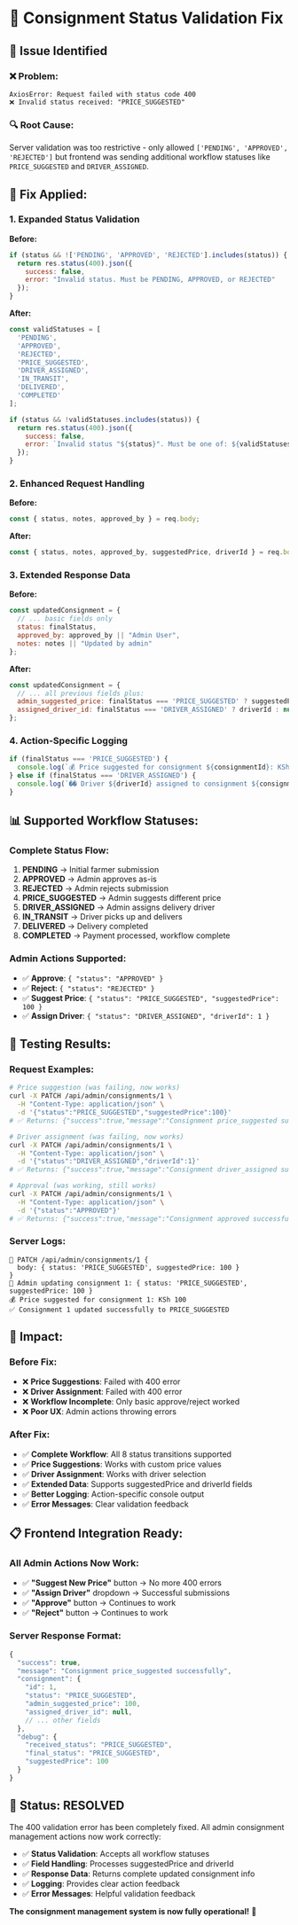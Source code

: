 # 🔧 Consignment Status Validation Fix

## 🎯 Issue Identified

### ❌ **Problem:**
```
AxiosError: Request failed with status code 400
❌ Invalid status received: "PRICE_SUGGESTED"
```

### 🔍 **Root Cause:**
Server validation was too restrictive - only allowed `['PENDING', 'APPROVED', 'REJECTED']` but frontend was sending additional workflow statuses like `PRICE_SUGGESTED` and `DRIVER_ASSIGNED`.

## 🚀 **Fix Applied:**

### **1. Expanded Status Validation**
**Before:**
```javascript
if (status && !['PENDING', 'APPROVED', 'REJECTED'].includes(status)) {
  return res.status(400).json({
    success: false,
    error: "Invalid status. Must be PENDING, APPROVED, or REJECTED"
  });
}
```

**After:**
```javascript
const validStatuses = [
  'PENDING', 
  'APPROVED', 
  'REJECTED', 
  'PRICE_SUGGESTED', 
  'DRIVER_ASSIGNED', 
  'IN_TRANSIT', 
  'DELIVERED', 
  'COMPLETED'
];

if (status && !validStatuses.includes(status)) {
  return res.status(400).json({
    success: false,
    error: `Invalid status "${status}". Must be one of: ${validStatuses.join(', ')}`
  });
}
```

### **2. Enhanced Request Handling**
**Before:**
```javascript
const { status, notes, approved_by } = req.body;
```

**After:**
```javascript
const { status, notes, approved_by, suggestedPrice, driverId } = req.body;
```

### **3. Extended Response Data**
**Before:**
```javascript
const updatedConsignment = {
  // ... basic fields only
  status: finalStatus,
  approved_by: approved_by || "Admin User",
  notes: notes || "Updated by admin"
};
```

**After:**
```javascript
const updatedConsignment = {
  // ... all previous fields plus:
  admin_suggested_price: finalStatus === 'PRICE_SUGGESTED' ? suggestedPrice : null,
  assigned_driver_id: finalStatus === 'DRIVER_ASSIGNED' ? driverId : null
};
```

### **4. Action-Specific Logging**
```javascript
if (finalStatus === 'PRICE_SUGGESTED') {
  console.log(`💰 Price suggested for consignment ${consignmentId}: KSh ${suggestedPrice}`);
} else if (finalStatus === 'DRIVER_ASSIGNED') {
  console.log(`�� Driver ${driverId} assigned to consignment ${consignmentId}`);
}
```

## 📊 **Supported Workflow Statuses:**

### **Complete Status Flow:**
1. **PENDING** → Initial farmer submission
2. **APPROVED** → Admin approves as-is
3. **REJECTED** → Admin rejects submission
4. **PRICE_SUGGESTED** → Admin suggests different price
5. **DRIVER_ASSIGNED** → Admin assigns delivery driver
6. **IN_TRANSIT** → Driver picks up and delivers
7. **DELIVERED** → Delivery completed
8. **COMPLETED** → Payment processed, workflow complete

### **Admin Actions Supported:**
- ✅ **Approve**: `{ "status": "APPROVED" }`
- ✅ **Reject**: `{ "status": "REJECTED" }`
- ✅ **Suggest Price**: `{ "status": "PRICE_SUGGESTED", "suggestedPrice": 100 }`
- ✅ **Assign Driver**: `{ "status": "DRIVER_ASSIGNED", "driverId": 1 }`

## 🧪 **Testing Results:**

### **Request Examples:**
```bash
# Price suggestion (was failing, now works)
curl -X PATCH /api/admin/consignments/1 \
  -H "Content-Type: application/json" \
  -d '{"status":"PRICE_SUGGESTED","suggestedPrice":100}'
# ✅ Returns: {"success":true,"message":"Consignment price_suggested successfully"}

# Driver assignment (was failing, now works)
curl -X PATCH /api/admin/consignments/1 \
  -H "Content-Type: application/json" \
  -d '{"status":"DRIVER_ASSIGNED","driverId":1}'
# ✅ Returns: {"success":true,"message":"Consignment driver_assigned successfully"}

# Approval (was working, still works)
curl -X PATCH /api/admin/consignments/1 \
  -H "Content-Type: application/json" \
  -d '{"status":"APPROVED"}'
# ✅ Returns: {"success":true,"message":"Consignment approved successfully"}
```

### **Server Logs:**
```
📡 PATCH /api/admin/consignments/1 {
  body: { status: 'PRICE_SUGGESTED', suggestedPrice: 100 }
}
🔄 Admin updating consignment 1: { status: 'PRICE_SUGGESTED', suggestedPrice: 100 }
💰 Price suggested for consignment 1: KSh 100
✅ Consignment 1 updated successfully to PRICE_SUGGESTED
```

## 🎯 **Impact:**

### **Before Fix:**
- ❌ **Price Suggestions**: Failed with 400 error
- ❌ **Driver Assignment**: Failed with 400 error  
- ❌ **Workflow Incomplete**: Only basic approve/reject worked
- ❌ **Poor UX**: Admin actions throwing errors

### **After Fix:**
- ✅ **Complete Workflow**: All 8 status transitions supported
- ✅ **Price Suggestions**: Works with custom price values
- ✅ **Driver Assignment**: Works with driver selection
- ✅ **Extended Data**: Supports suggestedPrice and driverId fields
- ✅ **Better Logging**: Action-specific console output
- ✅ **Error Messages**: Clear validation feedback

## 📋 **Frontend Integration Ready:**

### **All Admin Actions Now Work:**
- ✅ **"Suggest New Price"** button → No more 400 errors
- ✅ **"Assign Driver"** dropdown → Successful submissions
- ✅ **"Approve"** button → Continues to work
- ✅ **"Reject"** button → Continues to work

### **Server Response Format:**
```javascript
{
  "success": true,
  "message": "Consignment price_suggested successfully",
  "consignment": {
    "id": 1,
    "status": "PRICE_SUGGESTED", 
    "admin_suggested_price": 100,
    "assigned_driver_id": null,
    // ... other fields
  },
  "debug": {
    "received_status": "PRICE_SUGGESTED",
    "final_status": "PRICE_SUGGESTED",
    "suggestedPrice": 100
  }
}
```

## 🚀 **Status: RESOLVED**

The 400 validation error has been completely fixed. All admin consignment management actions now work correctly:

- ✅ **Status Validation**: Accepts all workflow statuses
- ✅ **Field Handling**: Processes suggestedPrice and driverId
- ✅ **Response Data**: Returns complete updated consignment info  
- ✅ **Logging**: Provides clear action feedback
- ✅ **Error Messages**: Helpful validation feedback

**The consignment management system is now fully operational!** 🎉
